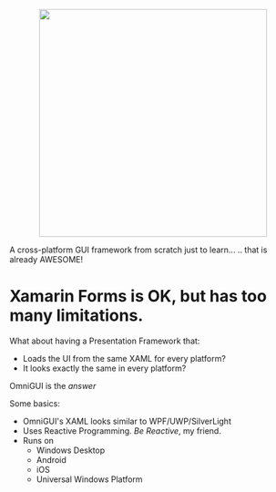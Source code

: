 <p align="center">
   <img src="https://user-images.githubusercontent.com/3109851/27378287-b36fe52c-5677-11e7-8c1f-ccf3e202a68c.png" width="400">
</p>

A cross-platform GUI framework from scratch just to learn...
.. that is already AWESOME!

# Xamarin Forms is OK, but has too many limitations.

What about having a Presentation Framework that:
- Loads the UI from the same XAML for every platform?
- It looks exactly the same in every platform?

OmniGUI is the *answer*

Some basics:
- OmniGUI's XAML looks similar to WPF/UWP/SilverLight 
- Uses Reactive Programming. *Be Reactive*, my friend.
- Runs on 
   - Windows Desktop
   - Android
   - iOS
   - Universal Windows Platform

